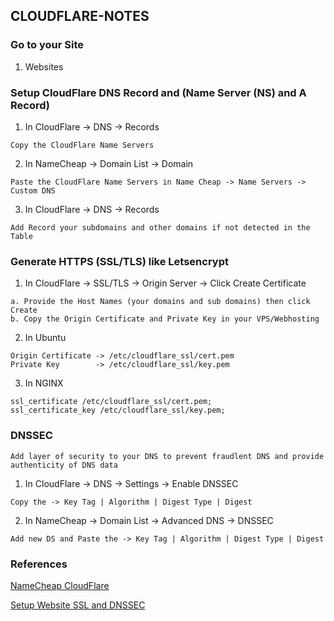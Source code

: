 ## CLOUDFLARE-NOTES
### Go to your Site
1. Websites
### Setup CloudFlare DNS Record and (Name Server (NS) and A Record)
1. In CloudFlare -> DNS -> Records
```
Copy the CloudFlare Name Servers 
```
2. In NameCheap -> Domain List -> Domain
```
Paste the CloudFlare Name Servers in Name Cheap -> Name Servers -> Custom DNS
```
3. In CloudFlare -> DNS -> Records
```
Add Record your subdomains and other domains if not detected in the Table
```
### Generate HTTPS (SSL/TLS) like Letsencrypt
1. In CloudFlare -> SSL/TLS -> Origin Server -> Click Create Certificate
```
a. Provide the Host Names (your domains and sub domains) then click Create
b. Copy the Origin Certificate and Private Key in your VPS/Webhosting
```
2. In Ubuntu
```
Origin Certificate -> /etc/cloudflare_ssl/cert.pem
Private Key        -> /etc/cloudflare_ssl/key.pem    
```
3. In NGINX
```
ssl_certificate /etc/cloudflare_ssl/cert.pem;
ssl_certificate_key /etc/cloudflare_ssl/key.pem;
```
### DNSSEC 
```
Add layer of security to your DNS to prevent fraudlent DNS and provide authenticity of DNS data
```
1. In CloudFlare -> DNS -> Settings -> Enable DNSSEC
```
Copy the -> Key Tag | Algorithm | Digest Type | Digest
```
2. In NameCheap -> Domain List -> Advanced DNS -> DNSSEC
```
Add new DS and Paste the -> Key Tag | Algorithm | Digest Type | Digest 
```
### References
[NameCheap CloudFlare](https://www.namecheap.com/support/knowledgebase/article.aspx/9607/2210/how-to-set-up-dns-records-for-your-domain-in-cloudflare-account/)

[Setup Website SSL and DNSSEC](https://medium.com/@johnmark_76235/setup-website-ssl-and-dnssec-of-cloudflare-and-namecheap-f3ac7f6fbd6d)
